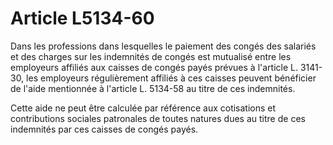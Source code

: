 # Article L5134-60

Dans les professions dans lesquelles le paiement des congés des salariés et des charges sur les indemnités de congés est mutualisé entre les employeurs affiliés aux caisses de congés payés prévues à l'article L. 3141-30, les employeurs régulièrement affiliés à ces caisses peuvent bénéficier de l'aide mentionnée à l'article L. 5134-58 au titre de ces indemnités.

Cette aide ne peut être calculée par référence aux cotisations et contributions sociales patronales de toutes natures dues au titre de ces indemnités par ces caisses de congés payés.